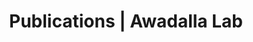 ---
title: Publications | Awadalla Lab
permalink: /publications/
published: false
isPublic_b: true

publicationType_txt: journal
title_txt: "Identification and characterization of a polymorphic receptor kinase gene linked to the self-incompatibility locus of Arabidopsis lyrata."
pmid_tl: 11333247
publishDate_tdt: "2001-05-01T07:23:33.000Z"
journalTitle_txt: "Genetics"
volume_tl: 158
issue_tl: 1
authors_list: 
  - author_txt: "Schierup MH"
  - author_txt: "Mable BK"
  - author_txt: "Awadalla P"
  - author_txt: "Charlesworth D"
---